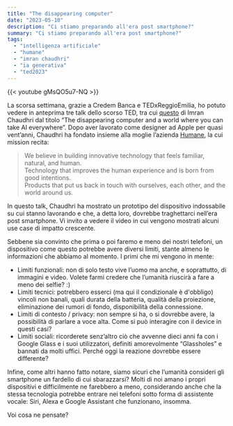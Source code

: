 ```yaml
---
title: "The disappearing computer"
date: "2023-05-10"
description: "Ci stiamo preparando all'era post smartphone?"
summary: "Ci stiamo preparando all'era post smartphone?"
tags: 
  - "intelligenza artificiale"
  - "humane"
  - "imran chaudhri"
  - "ia generativa"
  - "ted2023"
---
```


{{< youtube gMsQO5u7-NQ >}}

La scorsa settimana, grazie a Credem Banca e TEDxReggioEmilia, ho potuto vedere in anteprima tre talk dello scorso TED, tra cui [questo](https://www.ted.com/talks/imran_chaudhri_the_disappearing_computer_and_a_world_where_you_can_take_ai_everywhere) di Imran Chaudhri dal titolo “The disappearing computer and a world where you can take AI everywhere”.
Dopo aver lavorato come designer ad Apple per quasi vent’anni, Chaudhri ha fondato insieme alla moglie l’azienda [Humane](https://hu.ma.ne), la cui mission recita:

> We believe in building innovative technology that feels familiar, natural, and human.  
> Technology that improves the human experience and is born from good intentions.  
> Products that put us back in touch with ourselves, each other, and the world around us.

In questo talk, Chaudhri ha mostrato un prototipo del dispositivo indossabile su cui stanno lavorando e che, a detta loro, dovrebbe traghettarci nell’era post smartphone. Vi invito a vedere il video in cui vengono mostrati alcuni use case di impatto crescente.

Sebbene sia convinto che prima o poi faremo e meno dei nostri telefoni, un dispositivo come questo potrebbe avere diversi limiti, stante almeno le informazioni che abbiamo al momento. I primi che mi vengono in mente:

- Limiti funzionali: non di solo testo vive l’uomo ma anche, e soprattutto, di immagini e video. Volete farmi credere che l’umanità riuscirà a fare a meno dei selfie? :)
- Limiti tecnici: potrebbero esserci (ma qui il condizionale è d'obbligo) vincoli non banali, quali durata della batteria, qualità della proiezione, eliminazione dei rumori di fondo, disponibilità della connessione.
- Limiti di contesto / privacy: non sempre si ha, o si dovrebbe avere, la possibilità di parlare a voce alta. Come si può interagire con il device in questi casi?
- Limiti sociali: ricorderete senz’altro ciò che avvenne dieci anni fa con i Google Glass e i suoi utilizzatori, definiti amorevolmente “Glassholes” e bannati da molti uffici. Perché oggi la reazione dovrebbe essere differente?

Infine, come altri hanno fatto notare, siamo sicuri che l’umanità consideri gli smartphone un fardello di cui sbarazzarsi? Molti di noi amano i propri dispositivi e difficilmente ne farebbero a meno, considerando anche che la stessa tecnologia potrebbe entrare nei telefoni sotto forma di assistente vocale: Siri, Alexa e Google Assistant che funzionano, insomma.

Voi cosa ne pensate?